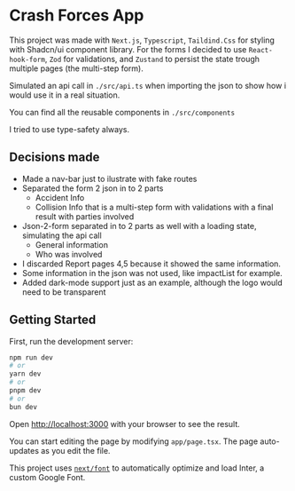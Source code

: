 # Crash Forces App
This project was made with `Next.js`, `Typescript`, `Taildind.Css` for styling with Shadcn/ui component library. 
For the forms I decided to use `React-hook-form`, `Zod` for validations, and `Zustand` to persist the state trough multiple pages (the multi-step form).

Simulated an api call in `./src/api.ts` when importing the json to show how i would use it in a real situation.

You can find all the reusable components in `./src/components`

I tried to use type-safety always.

## Decisions made

* Made a nav-bar just to ilustrate with fake routes
* Separated the form 2 json in to 2 parts
    * Accident Info
    * Collision Info that is a multi-step form with validations with a final result with parties involved
* Json-2-form separated in to 2 parts as well with a loading state, simulating the api call
    * General information
    * Who was involved
* I discarded Report pages 4,5 because it showed the same information. 
* Some information in the json was not used, like impactList for example.
* Added dark-mode support just as an example, although  the logo would need to be transparent


## Getting Started

First, run the development server:

```bash
npm run dev
# or
yarn dev
# or
pnpm dev
# or
bun dev
```

Open [http://localhost:3000](http://localhost:3000) with your browser to see the result.

You can start editing the page by modifying `app/page.tsx`. The page auto-updates as you edit the file.

This project uses [`next/font`](https://nextjs.org/docs/basic-features/font-optimization) to automatically optimize and load Inter, a custom Google Font.
